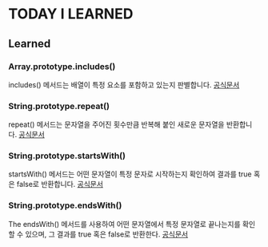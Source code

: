 # TODAY I LEARNED

## Learned

### Array.prototype.includes()

includes() 메서드는 배열이 특정 요소를 포함하고 있는지 판별합니다.
[공식문서](https://developer.mozilla.org/ko/docs/Web/JavaScript/Reference/Global_Objects/Array/includes)

### String.prototype.repeat()

repeat() 메서드는 문자열을 주어진 횟수만큼 반복해 붙인 새로운 문자열을 반환합니다.
[공식문서](https://developer.mozilla.org/ko/docs/Web/JavaScript/Reference/Global_Objects/String/repeat)

### String.prototype.startsWith()

startsWith() 메서드는 어떤 문자열이 특정 문자로 시작하는지 확인하여 결과를 true 혹은 false로 반환합니다.
[공식문서](https://developer.mozilla.org/ko/docs/Web/JavaScript/Reference/Global_Objects/String/startsWith)

### String.prototype.endsWith()

The endsWith() 메서드를 사용하여 어떤 문자열에서 특정 문자열로 끝나는지를 확인할 수 있으며, 그 결과를 true 혹은 false로 반환한다.
[공식문서](https://developer.mozilla.org/ko/docs/Web/JavaScript/Reference/Global_Objects/String/endsWith)

